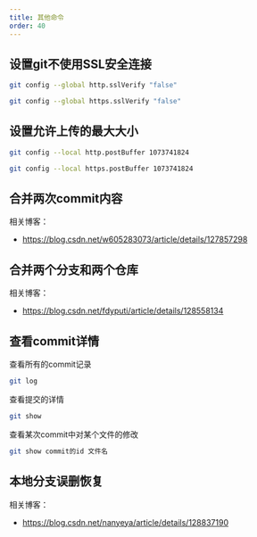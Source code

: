 ```yaml
---
title: 其他命令
order: 40
---
```


## 设置git不使用SSL安全连接

```bash
git config --global http.sslVerify "false"

git config --global https.sslVerify "false"
```

## 设置允许上传的最大大小

```bash
git config --local http.postBuffer 1073741824

git config --local https.postBuffer 1073741824
```

## 合并两次commit内容

相关博客：

- <https://blog.csdn.net/w605283073/article/details/127857298>

## 合并两个分支和两个仓库

相关博客：

- <https://blog.csdn.net/fdyputi/article/details/128558134>

## 查看commit详情

查看所有的commit记录
```bash
git log
```

查看提交的详情
```bash
git show
```

查看某次commit中对某个文件的修改
```bash
git show commit的id 文件名
```

## 本地分支误删恢复

相关博客：

- <https://blog.csdn.net/nanyeya/article/details/128837190>